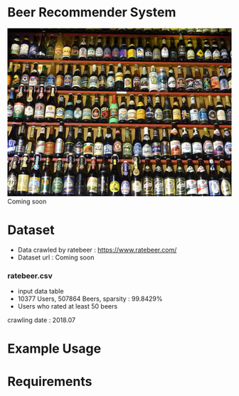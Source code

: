 # Beer Recommender System
![ex_screenshot](./img/beer_header.jpg)
Coming soon

# Dataset
- Data crawled by ratebeer : https://www.ratebeer.com/
- Dataset url : Coming soon

### ratebeer.csv
- input data table
- 10377 Users,  507864 Beers, sparsity : 99.8429%
- Users who rated at least 50 beers

crawling date : 2018.07

# Example Usage

# Requirements
